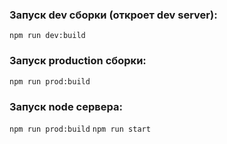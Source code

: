 
### Запуск dev сборки (откроет dev server):

`npm run dev:build`

### Запуск production сборки:

`npm run prod:build`

### Запуск node сервера:

`npm run prod:build`
`npm run start`